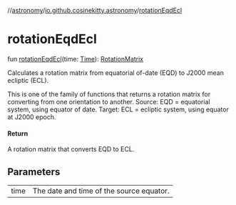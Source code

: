 //[astronomy](../../index.md)/[io.github.cosinekitty.astronomy](index.md)/[rotationEqdEcl](rotation-eqd-ecl.md)

# rotationEqdEcl

fun [rotationEqdEcl](rotation-eqd-ecl.md)(time: [Time](-time/index.md)): [RotationMatrix](-rotation-matrix/index.md)

Calculates a rotation matrix from equatorial of-date (EQD) to J2000 mean ecliptic (ECL).

This is one of the family of functions that returns a rotation matrix for converting from one orientation to another. Source: EQD = equatorial system, using equator of date. Target: ECL = ecliptic system, using equator at J2000 epoch.

#### Return

A rotation matrix that converts EQD to ECL.

## Parameters

| | |
|---|---|
| time | The date and time of the source equator. |

